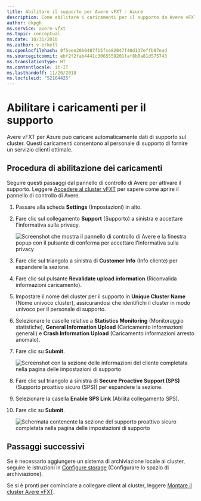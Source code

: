 ```yaml
---
title: Abilitare il supporto per Avere vFXT - Azure
description: Come abilitare i caricamenti per il supporto da Avere vFXT per Azure
author: ekpgh
ms.service: avere-vfxt
ms.topic: conceptual
ms.date: 10/31/2018
ms.author: v-erkell
ms.openlocfilehash: 0f5eee20b0487fb5fce82047f40d137effb87ead
ms.sourcegitcommit: ebf2f2fab4441c3065559201faf8b0a81d575743
ms.translationtype: HT
ms.contentlocale: it-IT
ms.lasthandoff: 11/20/2018
ms.locfileid: "52164425"
---
```

# <a name="enable-support-uploads"></a>Abilitare i caricamenti per il supporto

Avere vFXT per Azure può caricare automaticamente dati di supporto sul cluster. Questi caricamenti consentono al personale di supporto di fornire un servizio clienti ottimale.

## <a name="steps-to-enable-uploads"></a>Procedura di abilitazione dei caricamenti

Seguire questi passaggi dal pannello di controllo di Avere per attivare il supporto. Leggere [Accedere al cluster vFXT](avere-vfxt-cluster-gui.md) per sapere come aprire il pannello di controllo di Avere.

1. Passare alla scheda **Settings** (Impostazioni) in alto.
1. Fare clic sul collegamento **Support** (Supporto) a sinistra e accettare l'informativa sulla privacy.

   ![Screenshot che mostra il pannello di controllo di Avere e la finestra popup con il pulsante di conferma per accettare l'informativa sulla privacy](media/avere-vfxt-privacy-policy.png)

1. Fare clic sul triangolo a sinistra di **Customer Info** (Info cliente) per espandere la sezione.
1. Fare clic sul pulsante **Revalidate upload information** (Riconvalida informazioni caricamento).
1. Impostare il nome del cluster per il supporto in **Unique Cluster Name** (Nome univoco cluster), assicurandosi che identifichi il cluster in modo univoco per il personale di supporto.
1. Selezionare le caselle relative a **Statistics Monitoring** (Monitoraggio statistiche), **General Information Upload** (Caricamento informazioni generali) e **Crash Information Upload** (Caricamento informazioni arresto anomalo).
1. Fare clic su **Submit**.

   ![Screenshot con la sezione delle informazioni del cliente completata nella pagina delle impostazioni di supporto](media/avere-vfxt-support-info.png)

1. Fare clic sul triangolo a sinistra di **Secure Proactive Support (SPS)** (Supporto proattivo sicuro (SPS)) per espandere la sezione.
1. Selezionare la casella **Enable SPS Link** (Abilita collegamento SPS).
1. Fare clic su **Submit**.

   ![Schermata contenente la sezione del supporto proattivo sicuro completata nella pagina delle impostazioni di supporto](media/avere-vfxt-support-sps.png)

## <a name="next-steps"></a>Passaggi successivi

Se è necessario aggiungere un sistema di archiviazione locale al cluster, seguire le istruzioni in [Configure storage](avere-vfxt-add-storage.md) (Configurare lo spazio di archiviazione). 

Se si è pronti per cominciare a collegare client al cluster, leggere [Montare il cluster Avere vFXT](avere-vfxt-mount-clients.md).